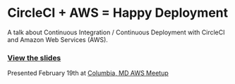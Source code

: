 # CircleCI + AWS = Happy Deployment

A talk about Continuous Integration / Continuous Deployment with CircleCI and Amazon Web Services (AWS).

### [View the slides](http://kingkool68.com/circleci-aws/) ###

Presented February 19th at [Columbia, MD AWS Meetup](https://www.meetup.com/Columbia-AWS-Meetup/events/257968472/)
